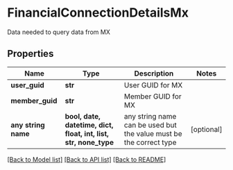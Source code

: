 # FinancialConnectionDetailsMx

Data needed to query data from MX

## Properties
Name | Type | Description | Notes
------------ | ------------- | ------------- | -------------
**user_guid** | **str** | User GUID for MX | 
**member_guid** | **str** | Member GUID for MX | 
**any string name** | **bool, date, datetime, dict, float, int, list, str, none_type** | any string name can be used but the value must be the correct type | [optional]

[[Back to Model list]](../README.md#documentation-for-models) [[Back to API list]](../README.md#documentation-for-api-endpoints) [[Back to README]](../README.md)


